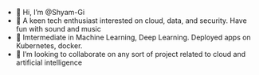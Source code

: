 - 👋 Hi, I’m @Shyam-Gi
- 👀 A keen tech enthusiast interested on cloud, data, and security. Have fun with sound and music
- 🌱 Imtermediate in Machine Learning, Deep Learning. Deployed apps on Kubernetes, docker.
- 💞️ I’m looking to collaborate on any sort of project related to cloud and artificial intelligence

<!---
Shyam-Gi/Shyam-Gi is a ✨ special ✨ repository because its `README.md` (this file) appears on your GitHub profile.
You can click the Preview link to take a look at your changes.
--->
